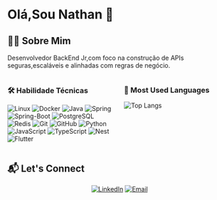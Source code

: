 # Olá,Sou Nathan 👋

## 👨‍💻 Sobre Mim
Desenvolvedor BackEnd Jr,com foco na construção de APIs seguras,escaláveis e alinhadas com regras de negócio.



<div style="display: flex;">
  <div style="flex: 1; margin-right: 10px;">

### 🛠️ Habilidade Técnicas
![Linux](https://img.shields.io/badge/Linux-%23FCC624.svg?style=for-the-badge&logo=linux&logoColor=black) 
![Docker](https://img.shields.io/badge/Docker-%232496ED.svg?style=for-the-badge&logo=docker&logoColor=white) 
![Java](https://img.shields.io/badge/Java-%23ED8B00.svg?style=for-the-badge&logo=java&logoColor=white) 
![Spring](https://img.shields.io/badge/Spring-6DB33F?style=for-the-badge&logo=spring&logoColor=white)
![Spring-Boot](https://img.shields.io/badge/Spring_Boot-6DB33F?style=for-the-badge&logo=spring-boot&logoColor=white)
![PostgreSQL](https://img.shields.io/badge/PostgreSQL-%23336791.svg?style=for-the-badge&logo=postgresql&logoColor=white) 
![Redis](https://img.shields.io/badge/Redis-%23DC382D.svg?style=for-the-badge&logo=redis&logoColor=white) 
![Git](https://img.shields.io/badge/Git-%23F05033.svg?style=for-the-badge&logo=git&logoColor=white) 
![GitHub](https://img.shields.io/badge/GitHub-%23181717.svg?style=for-the-badge&logo=github&logoColor=white) 
![Python](https://img.shields.io/badge/Python-%233776AB.svg?style=for-the-badge&logo=python&logoColor=white) 
![JavaScript](https://img.shields.io/badge/JavaScript-%23F7DF1E.svg?style=for-the-badge&logo=javascript&logoColor=black)
![TypeScript](https://img.shields.io/badge/TypeScript-007ACC?style=for-the-badge&logo=typescript&logoColor=white)
![Nest](https://img.shields.io/badge/nestjs-E0234E?style=for-the-badge&logo=nestjs&logoColor=white)
![Flutter](https://img.shields.io/badge/Flutter-02569B?style=for-the-badge&logo=flutter&logoColor=white)

  </div>
  <div style="flex: 1; margin-left: 10px;">

### 📃 Most Used Languages
![Top Langs](https://github-readme-stats.vercel.app/api/top-langs/?username=NathanPSS&layout=compact&theme=radical)

  </div>
</div>



## 📬 Let's Connect
<div align="center">

[![LinkedIn](https://img.shields.io/badge/LinkedIn-0077B5.svg?style=for-the-badge&logo=linkedin&logoColor=white)](www.linkedin.com/in/nathan-ps) 
[![Email](https://img.shields.io/badge/Email-D14836.svg?style=for-the-badge&logo=gmail&logoColor=white)](mailto:nathanpss15@gmail.com)

</div>


